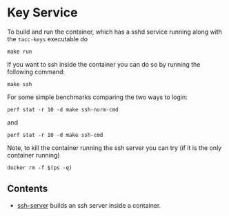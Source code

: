 # Key Service


To build and run the container, which has a sshd service running along with the
`tacc-keys` executable do
```
make run
```

If you want to ssh inside the container you can do so by running the following
command:
```
make ssh
```


For some simple benchmarks comparing the two ways to login:
```
perf stat -r 10 -d make ssh-norm-cmd
```

and 
```
perf stat -r 10 -d make ssh-cmd
```


Note, to kill the container running the ssh server you can try (if it is the
only container running)
```
docker rm -f $(ps -q)
```

## Contents
* [ssh-server](ssh-server) builds an ssh server inside a container.
